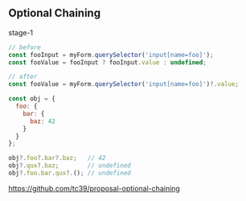 ## Optional Chaining

stage-1

```javascript
// before
const fooInput = myForm.querySelector('input[name=foo]');
const fooValue = fooInput ? fooInput.value : undefined;

// after
const fooValue = myForm.querySelector('input[name=foo]')?.value;

const obj = {
  foo: {
    bar: {
      baz: 42
    }
  }
};

obj?.foo?.bar?.baz;   // 42
obj?.qux?.baz;        // undefined
obj?.foo.bar.qux?.(); // undefined
```

<a class="ref-link" href="https://github.com/tc39/proposal-optional-chaining" target="_blank">
  https://github.com/tc39/proposal-optional-chaining
</a>

